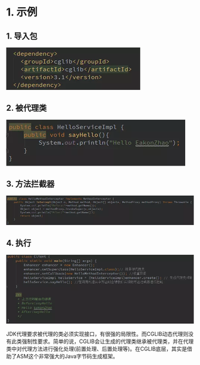 # 1. 示例

## 1. 导入包

![](../../../../../.gitbook/assets/image%20%28169%29.png)

## 2. 被代理类

![](../../../../../.gitbook/assets/image%20%28219%29.png)

## 3. 方法拦截器

![&#x5B9E;&#x73B0;MethodInterceptor&#x63A5;&#x53E3;&#x751F;&#x6210;&#x65B9;&#x6CD5;&#x62E6;&#x622A;&#x5668;](../../../../../.gitbook/assets/image%20%2837%29.png)

## 4. 执行

![&#x751F;&#x6210;&#x4EE3;&#x7406;&#x7C7B;&#x5BF9;&#x8C61;&#x5E76;&#x6253;&#x5370;&#x5728;&#x4EE3;&#x7406;&#x7C7B;&#x5BF9;&#x8C61;&#x8C03;&#x7528;&#x65B9;&#x6CD5;&#x4E4B;&#x540E;&#x7684;&#x6267;&#x884C;&#x7ED3;&#x679C;](../../../../../.gitbook/assets/image%20%2858%29.png)

JDK代理要求被代理的类必须实现接口，有很强的局限性。而CGLIB动态代理则没有此类强制性要求。简单的说，CGLIB会让生成的代理类继承被代理类，并在代理类中对代理方法进行强化处理\(前置处理、后置处理等\)。在CGLIB底层，其实是借助了ASM这个非常强大的Java字节码生成框架。  
  


